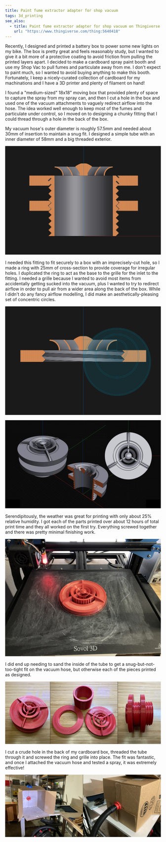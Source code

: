 ```yaml
---
title: Paint fume extractor adapter for shop vacuum
tags: 3d_printing
see_also:
  - title: Paint fume extractor adapter for shop vacuum on Thingiverse
    url: "https://www.thingiverse.com/thing:5640418"
---
```


Recently, I designed and printed a battery box to power some new lights on my bike. The box is pretty great and feels reasonably study, but I wanted to give it a bit more of a protective coating to avoid friction from pulling the printed layers apart. I decided to make a cardboard spray paint booth and use my Shop Vac to pull fumes and particulate away from me. I don't expect to paint much, so I wanted to avoid buying anything to make this booth. Fortunately, I keep a nicely-curated collection of cardboard for my machinations and I have a 3D printer and plenty of filament on hand!

I found a "medium-sized" 18x18" moving box that provided plenty of space to capture the spray from my spray can, and then I cut a hole in the box and used one of the vacuum attachments to vaguely redirect airflow into the hose. The idea worked well enough to keep most of the fumes and particulate under control, so I moved on to designing a chunky fitting that I could thread through a hole in the back of the box.

My vacuum hose's outer diameter is roughly 57.5mm and needed about 30mm of insertion to maintain a snug fit. I designed a simple tube with an inner diameter of 58mm and a big threaded exterior.

![Cutaway view of assembly showing threaded central tube, a ring, and a grille](/assets/paint-fume-extractor-1.png)

I needed this fitting to fit securely to a box with an imprecisely-cut hole, so I made a ring with 25mm of cross-section to provide coverage for irregular holes. I duplicated the ring to act as the base to the grille for the inlet to the fitting. I needed a grille because I wanted to avoid most items from accidentally getting sucked into the vacuum, plus I wanted to try to redirect airflow in order to pull air from a wider area along the back of the box. While I didn't do any fancy airflow modelling, I did make an aesthetically-pleasing set of concentric circles.

![Cutaway view of the concentric circles that contributed to the grille design](/assets/paint-fume-extractor-2.png)

![Triptych of three-quarters view, top view, and cutaway three-quarters view of assembly fitting](/assets/paint-fume-extractor-3.png)

Serendipitously, the weather was great for printing with only about 25% relative humidity. I got each of the parts printed over about 12 hours of total print time and they all worked on the first try. Everything screwed together and there was pretty minimal finishing work.

![Grille still attached to printing plate](/assets/paint-fume-extractor-4.jpg)

I did end up needing to sand the inside of the tube to get a snug-but-not-too-tight fit on the vacuum hose, but otherwise each of the pieces printed as designed.

![Triptych of printed parts showing top view, three individual pieces, and a side view](/assets/paint-fume-extractor-5.jpg)

I cut a crude hole in the back of my cardboard box, threaded the tube through it and screwed the ring and grille into place. The fit was fantastic, and once I attached the vacuum hose and tested a spray, it was extremely effective!

![Diptych of interior view of assembly paint booth and rear view with vacuum hose attached](/assets/paint-fume-extractor-6.jpg)
